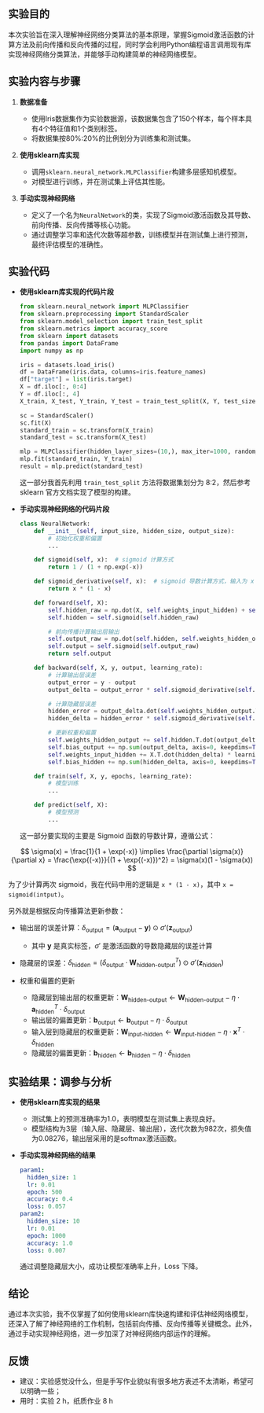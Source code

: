 ## 实验目的
本次实验旨在深入理解神经网络分类算法的基本原理，掌握Sigmoid激活函数的计算方法及前向传播和反向传播的过程，同时学会利用Python编程语言调用现有库实现神经网络分类算法，并能够手动构建简单的神经网络模型。

## 实验内容与步骤
1. **数据准备**
   - 使用Iris数据集作为实验数据源，该数据集包含了150个样本，每个样本具有4个特征值和1个类别标签。
   - 将数据集按80%:20%的比例划分为训练集和测试集。

2. **使用sklearn库实现**
   - 调用`sklearn.neural_network.MLPClassifier`构建多层感知机模型。
   - 对模型进行训练，并在测试集上评估其性能。

3. **手动实现神经网络**
   - 定义了一个名为`NeuralNetwork`的类，实现了Sigmoid激活函数及其导数、前向传播、反向传播等核心功能。
   - 通过调整学习率和迭代次数等超参数，训练模型并在测试集上进行预测，最终评估模型的准确性。

## 实验代码
- **使用sklearn库实现的代码片段**
  ```python
  from sklearn.neural_network import MLPClassifier
  from sklearn.preprocessing import StandardScaler
  from sklearn.model_selection import train_test_split
  from sklearn.metrics import accuracy_score
  from sklearn import datasets
  from pandas import DataFrame
  import numpy as np

  iris = datasets.load_iris()
  df = DataFrame(iris.data, columns=iris.feature_names)
  df["target"] = list(iris.target)
  X = df.iloc[:, 0:4]
  Y = df.iloc[:, 4]
  X_train, X_test, Y_train, Y_test = train_test_split(X, Y, test_size=0.2, random_state=42)

  sc = StandardScaler()
  sc.fit(X)
  standard_train = sc.transform(X_train)
  standard_test = sc.transform(X_test)

  mlp = MLPClassifier(hidden_layer_sizes=(10,), max_iter=1000, random_state=123)
  mlp.fit(standard_train, Y_train)
  result = mlp.predict(standard_test)
  ```

  这一部分我首先利用 `train_test_split` 方法将数据集划分为 8:2，然后参考 sklearn 官方文档实现了模型的构建。
  
- **手动实现神经网络的代码片段**
  ```python
  class NeuralNetwork:
      def __init__(self, input_size, hidden_size, output_size):
          # 初始化权重和偏置
          ...
  
      def sigmoid(self, x):  # sigmoid 计算方式
          return 1 / (1 + np.exp(-x))
  
      def sigmoid_derivative(self, x):  # sigmoid 导数计算方式，输入为 x = sigmoid(input)
          return x * (1 - x)
  
      def forward(self, X):
          self.hidden_raw = np.dot(X, self.weights_input_hidden) + self.bias_hidden
          self.hidden = self.sigmoid(self.hidden_raw)
  
          # 前向传播计算输出层输出
          self.output_raw = np.dot(self.hidden, self.weights_hidden_output) + self.bias_output
          self.output = self.sigmoid(self.output_raw)
          return self.output
  
      def backward(self, X, y, output, learning_rate):
          # 计算输出层误差
          output_error = y - output
          output_delta = output_error * self.sigmoid_derivative(self.output)
  
          # 计算隐藏层误差
          hidden_error = output_delta.dot(self.weights_hidden_output.T)
          hidden_delta = hidden_error * self.sigmoid_derivative(self.hidden)
  
          # 更新权重和偏置
          self.weights_hidden_output += self.hidden.T.dot(output_delta) * learning_rate
          self.bias_output += np.sum(output_delta, axis=0, keepdims=True) * learning_rate
          self.weights_input_hidden += X.T.dot(hidden_delta) * learning_rate
          self.bias_hidden += np.sum(hidden_delta, axis=0, keepdims=True) * learning_rate
  
      def train(self, X, y, epochs, learning_rate):
          # 模型训练
          ...
  
      def predict(self, X):
          # 模型预测
          ...
  ```
  
  这一部分要实现的主要是 Sigmoid 函数的导数计算，遵循公式：

$$
\sigma(x) = \frac{1}{1 + \exp(-x)} \implies \frac{\partial \sigma(x)}{\partial x} = \frac{\exp{(-x)}}{(1 + \exp{(-x)})^2} = \sigma(x)(1 - \sigma(x))
$$
  
  为了少计算两次 sigmoid，我在代码中用的逻辑是 `x * (1 - x)`，其中 `x = sigmoid(intput)`。
  
  另外就是根据反向传播算法更新参数：
  
  - 输出层的误差计算：$\delta_{\text{output}} = (\mathbf{a}_{\text{output}} - \mathbf{y}) \odot \sigma'(\mathbf{z}_{\text{output}})$ 
    - 其中 $\mathbf{y}$ 是真实标签，$\sigma'$ 是激活函数的导数隐藏层的误差计算
  
  - 隐藏层的误差：$\delta_{\text{hidden}} = (\delta_{\text{output}} \cdot \mathbf{W}_{\text{hidden-output}}^T) \odot \sigma'(\mathbf{z}_{\text{hidden}})$
  - 权重和偏置的更新
    - 隐藏层到输出层的权重更新：$\mathbf{W}_{\text{hidden-output}} \leftarrow \mathbf{W}_{\text{hidden-output}} - \eta \cdot \mathbf{a}_{\text{hidden}}^T \cdot \delta_{\text{output}}$
    - 输出层的偏置更新：$\mathbf{b}_{\text{output}} \leftarrow \mathbf{b}_{\text{output}} - \eta \cdot \delta_{\text{output}}$
    - 输入层到隐藏层的权重更新：$\mathbf{W}_{\text{input-hidden}} \leftarrow \mathbf{W}_{\text{input-hidden}} - \eta \cdot \mathbf{x}^T \cdot \delta_{\text{hidden}}$
    - 隐藏层的偏置更新：$\mathbf{b}_{\text{hidden}} \leftarrow \mathbf{b}_{\text{hidden}} - \eta \cdot \delta_{\text{hidden}}$


## 实验结果：调参与分析
- **使用sklearn库实现的结果**
  
  - 测试集上的预测准确率为1.0，表明模型在测试集上表现良好。
  - 模型结构为3层（输入层、隐藏层、输出层），迭代次数为982次，损失值为0.08276，输出层采用的是softmax激活函数。
  
- **手动实现神经网络的结果**
  
  ```yaml
  param1: 
  	hidden_size: 1
  	lr: 0.01
  	epoch: 500
  	accuracy: 0.4
  	loss: 0.057
  param2:
  	hidden_size: 10
  	lr: 0.01
  	epoch: 1000
  	accuracy: 1.0
  	loss: 0.007
  ```
  
  通过调整隐藏层大小，成功让模型准确率上升，Loss 下降。

## 结论
通过本次实验，我不仅掌握了如何使用sklearn库快速构建和评估神经网络模型，还深入了解了神经网络的工作机制，包括前向传播、反向传播等关键概念。此外，通过手动实现神经网络，进一步加深了对神经网络内部运作的理解。

## 反馈

- 建议：实验感觉没什么，但是手写作业貌似有很多地方表述不太清晰，希望可以明确一些；
- 用时：实验 2 h，纸质作业 8 h
